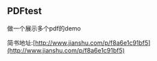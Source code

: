 ## PDFtest
做一个展示多个pdf的demo

简书地址:[http://www.jianshu.com/p/f8a6e1c91bf5](http://www.jianshu.com/p/f8a6e1c91bf5)
